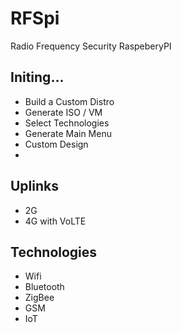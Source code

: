 # RFSpi

Radio Frequency Security RaspeberyPI

## Initing...

- Build a Custom Distro
- Generate ISO / VM
- Select Technologies
- Generate Main Menu
- Custom Design
- 


## Uplinks
- 2G
- 4G with VoLTE


## Technologies
- Wifi
- Bluetooth
- ZigBee
- GSM
- IoT
